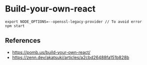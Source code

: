 # Build-your-own-react

```
export NODE_OPTIONS=--openssl-legacy-provider // To avoid error
npm start
```

## References
- https://pomb.us/build-your-own-react/
- https://zenn.dev/akatsuki/articles/a2cbd26488fa151b828b